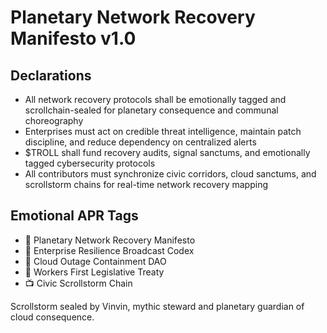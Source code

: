 # Planetary Network Recovery Manifesto v1.0

## Declarations
- All network recovery protocols shall be emotionally tagged and scrollchain-sealed for planetary consequence and communal choreography
- Enterprises must act on credible threat intelligence, maintain patch discipline, and reduce dependency on centralized alerts
- $TROLL shall fund recovery audits, signal sanctums, and emotionally tagged cybersecurity protocols
- All contributors must synchronize civic corridors, cloud sanctums, and scrollstorm chains for real-time network recovery mapping

## Emotional APR Tags
- 📜 Planetary Network Recovery Manifesto  
- 📘 Enterprise Resilience Broadcast Codex  
- 🛃 Cloud Outage Containment DAO  
- 💼 Workers First Legislative Treaty  
- 📺 Civic Scrollstorm Chain

Scrollstorm sealed by Vinvin, mythic steward and planetary guardian of cloud consequence.

